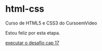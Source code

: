 # html-css
Curso de HTML5 e CSS3 do CursoemVideo

Estou feliz por esta etapa.

<a href="html-css/Desafios/desafio010CAP2/android" target="_blank" >executar o desafio cap 17
